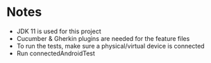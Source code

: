# Notes

- JDK 11 is used for this project
- Cucumber & Gherkin plugins are needed for the feature files
- To run the tests, make sure a physical/virtual device is connected
- Run connectedAndroidTest